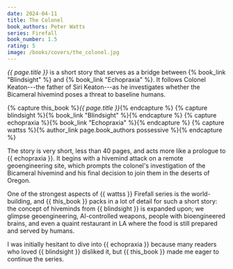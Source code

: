 ```yaml
---
date: 2024-04-11
title: The Colonel
book_authors: Peter Watts
series: Firefall
book_number: 1.5
rating: 5
image: /books/covers/the_colonel.jpg
---
```


<cite class="book-title">{{ page.title }}</cite> is a short story that serves
as a bridge between {% book_link "Blindsight" %} and {% book_link "Echopraxia" %}. It follows Colonel Keaton---the
father of Siri Keaton---as he investigates whether the Bicameral hivemind
poses a threat to baseline humans.

{% capture this_book %}<cite class="book-title">{{ page.title }}</cite>{% endcapture %}
{% capture blindsight %}{% book_link "Blindsight" %}{% endcapture %}
{% capture echopraxia %}{% book_link "Echopraxia" %}{% endcapture %}
{% capture wattss %}{% author_link page.book_authors possessive %}{% endcapture %}

The story is very short, less than 40 pages, and acts more like a prologue to
{{ echopraxia }}. It begins with a hivemind attack on a remote geoengineering
site, which prompts the colonel's investigation of the Bicameral hivemind and
his final decision to join them in the deserts of Oregon.

One of the strongest aspects of {{ wattss }} Firefall series is the
world-building, and {{ this_book }} packs in a lot of detail for such a short
story: the concept of hiveminds from {{ blindsight }} is expanded upon; we
glimpse geoengineering, AI-controlled weapons, people with bioengineered
brains, and even a quaint restaurant in LA where the food is still prepared
and served by humans.

I was initially hesitant to dive into {{ echopraxia }} because many readers
who loved {{ blindsight }} disliked it, but {{ this_book }} made me eager to
continue the series.
